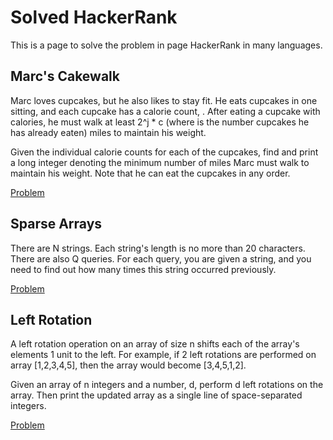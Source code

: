 # Solved HackerRank
This is a page to solve the problem in page HackerRank in many languages.

## Marc's Cakewalk
Marc loves cupcakes, but he also likes to stay fit. He eats cupcakes in one sitting, and each cupcake has a calorie count, . After eating a cupcake with calories, he must walk at least 2^j * c (where is the number cupcakes he has already eaten) miles to maintain his weight.

Given the individual calorie counts for each of the cupcakes, find and print a long integer denoting the minimum number of miles Marc must walk to maintain his weight. Note that he can eat the cupcakes in any order.

[Problem](https://www.hackerrank.com/challenges/marcs-cakewalk)

## Sparse Arrays
There are N strings. Each string's length is no more than 20 characters.
There are also Q queries. For each query, you are given a string, and you need to find out how many times this string occurred previously.

[Problem](https://www.hackerrank.com/challenges/sparse-arrays)

## Left Rotation
A left rotation operation on an array of size n shifts each of the array's
elements 1 unit to the left. For example, if 2 left rotations are performed on
array [1,2,3,4,5], then the array would become [3,4,5,1,2].

Given an array of n integers and a number, d, perform d left rotations
on the array. Then print the updated array as a single line of space-separated integers.

[Problem](https://www.hackerrank.com/challenges/array-left-rotation)